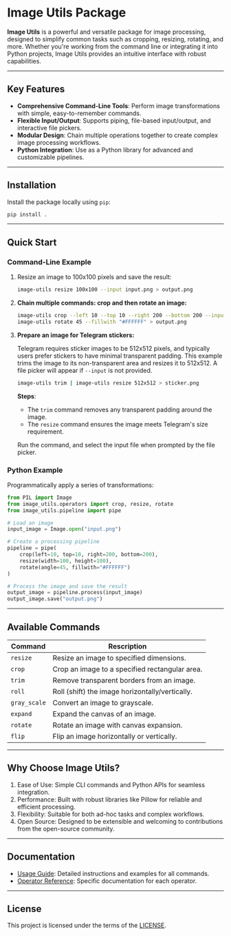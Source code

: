 # Image Utils Package

**Image Utils** is a powerful and versatile package for image processing, designed to simplify common tasks such as cropping, resizing, rotating, and more. Whether you're working from the command line or integrating it into Python projects, Image Utils provides an intuitive interface with robust capabilities.

---

## Key Features

- **Comprehensive Command-Line Tools**: Perform image transformations with simple, easy-to-remember commands.
- **Flexible Input/Output**: Supports piping, file-based input/output, and interactive file pickers.
- **Modular Design**: Chain multiple operations together to create complex image processing workflows.
- **Python Integration**: Use as a Python library for advanced and customizable pipelines.

---

## Installation

Install the package locally using `pip`:

```bash
pip install .
```

---

## Quick Start

### Command-Line Example

1. Resize an image to 100x100 pixels and save the result:

    ```bash
    image-utils resize 100x100 --input input.png > output.png
    ```

2. **Chain multiple commands: crop and then rotate an image:**

    ```bash
    image-utils crop --left 10 --top 10 --right 200 --bottom 200 --input input.png | \
    image-utils rotate 45 --fillwith "#FFFFFF" > output.png
    ```

3. **Prepare an image for Telegram stickers:**

    Telegram requires sticker images to be 512x512 pixels, and typically users prefer stickers to have minimal transparent padding. This example trims the image to its non-transparent area and resizes it to 512x512. A file picker will appear if `--input` is not provided.

    ```bash
    image-utils trim | image-utils resize 512x512 > sticker.png
    ```

   **Steps**:
   - The `trim` command removes any transparent padding around the image.
   - The `resize` command ensures the image meets Telegram's size requirement.

   Run the command, and select the input file when prompted by the file picker.

### Python Example

Programmatically apply a series of transformations:

```python
from PIL import Image
from image_utils.operators import crop, resize, rotate
from image_utils.pipeline import pipe

# Load an image
input_image = Image.open("input.png")

# Create a processing pipeline
pipeline = pipe(
    crop(left=10, top=10, right=200, bottom=200),
    resize(width=100, height=100),
    rotate(angle=45, fillwith="#FFFFFF")
)

# Process the image and save the result
output_image = pipeline.process(input_image)
output_image.save("output.png")
```
---

## Available Commands

| Command | Rescription |
| - | - |
| `resize` | Resize an image to specified dimensions. |
| `crop` | Crop an image to a specified rectangular area. |
| `trim` | Remove transparent borders from an image. |
| `roll` | Roll (shift) the image horizontally/vertically. |
| `gray_scale` | Convert an image to grayscale. |
| `expand` | Expand the canvas of an image. |
| `rotate` | Rotate an image with canvas expansion. |
| `flip` | Flip an image horizontally or vertically. |

---

## Why Choose Image Utils?

1. Ease of Use: Simple CLI commands and Python APIs for seamless integration.
2. Performance: Built with robust libraries like Pillow for reliable and efficient processing.
3. Flexibility: Suitable for both ad-hoc tasks and complex workflows.
4. Open Source: Designed to be extensible and welcoming to contributions from the open-source community.

---

## Documentation

* [Usage Guide](docs/usage.md): Detailed instructions and examples for all commands.
* [Operator Reference](docs/operators/): Specific documentation for each operator.

---

## License

This project is licensed under the terms of the [LICENSE](LICENSE).
